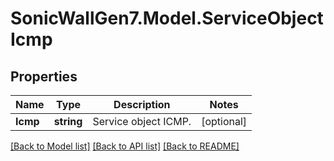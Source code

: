 # SonicWallGen7.Model.ServiceObjectIcmp

## Properties

Name | Type | Description | Notes
------------ | ------------- | ------------- | -------------
**Icmp** | **string** | Service object ICMP. | [optional] 

[[Back to Model list]](../README.md#documentation-for-models) [[Back to API list]](../README.md#documentation-for-api-endpoints) [[Back to README]](../README.md)


